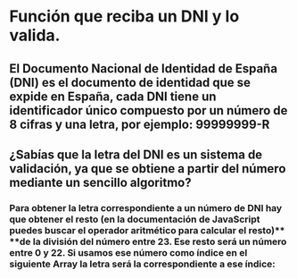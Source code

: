# Función que reciba un DNI y lo valida.

## El Documento Nacional de Identidad de España (DNI) es el documento de identidad que se expide en España, cada DNI tiene un identificador único compuesto por un número de 8 cifras y una letra, por ejemplo: 99999999-R

## ¿Sabías que la letra del DNI es un sistema de validación, ya que se obtiene a partir del número mediante un sencillo algoritmo?

### Para obtener la letra correspondiente a un número de DNI hay que obtener el resto (en la documentación de JavaScript puedes buscar el operador aritmético para calcular el resto)\*\* \*\*de la división del número entre 23. Ese resto será un número entre 0 y 22. Si usamos ese número como índice en el siguiente Array la letra será la correspondiente a ese índice:
